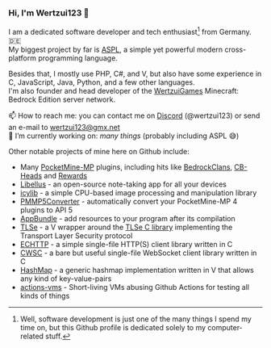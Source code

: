 ### Hi, I'm Wertzui123 :wave:

I am a dedicated software developer and tech enthusiast[^1] from Germany. 🇩🇪
<br>My biggest project by far is [ASPL](https://github.com/aspl-lang/aspl), a simple yet powerful modern cross-platform programming language.

Besides that, I mostly use PHP, C#, and V, but also have some experience in C, JavaScript, Java, Python, and a few other languages.
<br>I'm also founder and head developer of the [WertzuiGames](https://wertzuigames.net) Minecraft: Bedrock Edition server network.

:mailbox: How to reach me: you can contact me on [Discord](https://discord.com) (@wertzui123) or send an e-mail to wertzui123@gmx.net
<br>:telescope: I’m currently working on: _many things_ (probably including ASPL :sweat_smile:)

Other notable projects of mine here on Github include:
* Many [PocketMine-MP](https://pmmp.io/) plugins, including hits like [BedrockClans](https://github.com/Wertzui123/BedrockClans), [CB-Heads](https://github.com/Wertzui123/CB-Heads) and [Rewards](https://github.com/Wertzui123/Rewards)
* [Libellus](https://github.com/Wertzui123/Libellus) - an open-source note-taking app for all your devices
* [icylib](https://github.com/Wertzui123/icylib) - a simple CPU-based image processing and manipulation library
* [PMMP5Converter](https://github.com/Wertzui123/PMMP5Converter) - automatically convert your PocketMine-MP 4 plugins to API 5
* [AppBundle](https://github.com/Wertzui123/AppBundle) - add resources to your program after its compilation
* [TLSe](https://github.com/Wertzui123/TLSe) - a V wrapper around the [TLSe C library](https://github.com/eduardsui/tlse) implementing the Transport Layer Security protocol
* [ECHTTP](https://github.com/Wertzui123/echttp) - a simple single-file HTTP(S) client library written in C
* [CWSC](https://github.com/Wertzui123/cwsc) - a bare but useful single-file WebSocket client library written in C
* [HashMap](https://github.com/Wertzui123/HashMap) - a generic hashmap implementation written in V that allows any kind of key-value-pairs
* [actions-vms](https://github.com/Wertzui123/actions-vms) - Short-living VMs abusing Github Actions for testing all kinds of things

[^1]: Well, software development is just one of the many things I spend my time on, but this Github profile is dedicated solely to my computer-related stuff.
